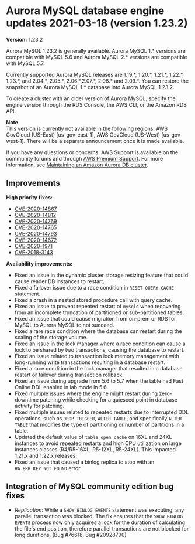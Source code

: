 # Aurora MySQL database engine updates 2021\-03\-18 \(version 1\.23\.2\)<a name="AuroraMySQL.Updates.1232"></a><a name="1232"></a><a name="1.23.2"></a>

**Version:** 1\.23\.2

Aurora MySQL 1\.23\.2 is generally available\. Aurora MySQL 1\.\* versions are compatible with MySQL 5\.6 and Aurora MySQL 2\.\* versions are compatible with MySQL 5\.7\.

 Currently supported Aurora MySQL releases are 1\.19\.\*, 1\.20\.\*, 1\.21\.\*, 1\.22\.\*, 1\.23\.\*, and 2\.04\.\*, 2\.05\.\*, 2\.06\.\*,2\.07\.\*, 2\.08\.\* and 2\.09\.\*\. You can restore the snapshot of an Aurora MySQL 1\.\* database into Aurora MySQL 1\.23\.2\. 

 To create a cluster with an older version of Aurora MySQL, specify the engine version through the RDS Console, the AWS CLI, or the Amazon RDS API\. 

**Note**  
 This version is currently not available in the following regions: AWS GovCloud \(US\-East\) \[us\-gov\-east\-1\], AWS GovCloud \(US\-West\) \[us\-gov\-west\-1\]\. There will be a separate announcement once it is made available\. 

 If you have any questions or concerns, AWS Support is available on the community forums and through [AWS Premium Support](http://aws.amazon.com/support)\. For more information, see [Maintaining an Amazon Aurora DB cluster](USER_UpgradeDBInstance.Maintenance.md)\. 

## Improvements<a name="AuroraMySQL.Updates.1232.Improvements"></a>

 **High priority fixes:** 
+ [CVE\-2020\-14867](https://cve.mitre.org/cgi-bin/cvename.cgi?name=CVE-2020-14867)
+ [CVE\-2020\-14812](https://cve.mitre.org/cgi-bin/cvename.cgi?name=CVE-2020-14812)
+ [CVE\-2020\-14769](https://cve.mitre.org/cgi-bin/cvename.cgi?name=CVE-2020-14769)
+ [CVE\-2020\-14765](https://cve.mitre.org/cgi-bin/cvename.cgi?name=CVE-2020-14765)
+ [CVE\-2020\-14793](https://cve.mitre.org/cgi-bin/cvename.cgi?name=CVE-2020-14793)
+ [CVE\-2020\-14672](https://cve.mitre.org/cgi-bin/cvename.cgi?name=CVE-2020-14672)
+ [CVE\-2020\-1971](https://cve.mitre.org/cgi-bin/cvename.cgi?name=CVE-2020-1971)
+ [CVE\-2018\-3143](https://cve.mitre.org/cgi-bin/cvename.cgi?name=CVE-2018-3143)

 **Availability improvements:** 
+  Fixed an issue in the dynamic cluster storage resizing feature that could cause reader DB instances to restart\. 
+  Fixed a failover issue due to a race condition in `RESET QUERY CACHE` statement\. 
+  Fixed a crash in a nested stored procedure call with query cache\. 
+  Fixed an issue to prevent repeated restart of `mysqld` when recovering from an incomplete truncation of partitioned or sub\-partitioned tables\. 
+  Fixed an issue that could cause migration from on\-prem or RDS for MySQL to Aurora MySQL to not succeed\. 
+  Fixed a rare race condition where the database can restart during the scaling of the storage volume\. 
+  Fixed an issue in the lock manager where a race condition can cause a lock to be shared by two transactions, causing the database to restart\. 
+  Fixed an issue related to transaction lock memory management with long\-running write transactions resulting in a database restart\. 
+  Fixed a race condition in the lock manager that resulted in a database restart or failover during transaction rollback\. 
+  Fixed an issue during upgrade from 5\.6 to 5\.7 when the table had Fast Online DDL enabled in lab mode in 5\.6\. 
+  Fixed multiple issues where the engine might restart during zero\-downtime patching while checking for a quiesced point in database activity for patching\. 
+  Fixed multiple issues related to repeated restarts due to interrupted DDL operations, such as `DROP TRIGGER`, `ALTER TABLE`, and specifically `ALTER TABLE` that modifies the type of partitioning or number of partitions in a table\. 
+  Updated the default value of `table_open_cache` on 16XL and 24XL instances to avoid repeated restarts and high CPU utilization on large instances classes \(R4/R5\-16XL, R5\-12XL, R5\-24XL\)\. This impacted 1\.21\.x and 1\.22\.x releases\. 
+  Fixed an issue that caused a binlog replica to stop with an `HA_ERR_KEY_NOT_FOUND` error\. 

## Integration of MySQL community edition bug fixes<a name="AuroraMySQL.Updates.1232.Patches"></a>
+  *Replication*: While a `SHOW BINLOG EVENTS` statement was executing, any parallel transaction was blocked\. The fix ensures that the `SHOW BINLOG EVENTS` process now only acquires a lock for the duration of calculating the file's end position, therefore parallel transactions are not blocked for long durations\. \(Bug \#76618, Bug \#20928790\) 